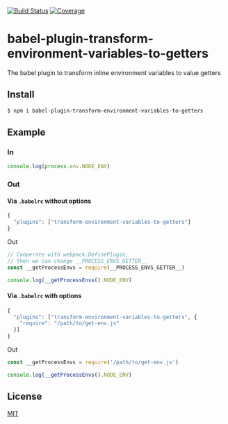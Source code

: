 [![Build Status](https://travis-ci.org/kaelzhang/babel-plugin-transform-environment-variables-to-getters.svg?branch=master)](https://travis-ci.org/kaelzhang/babel-plugin-transform-environment-variables-to-getters)
[![Coverage](https://codecov.io/gh/kaelzhang/babel-plugin-transform-environment-variables-to-getters/branch/master/graph/badge.svg)](https://codecov.io/gh/kaelzhang/babel-plugin-transform-environment-variables-to-getters)
<!-- optional appveyor tst
[![Windows Build Status](https://ci.appveyor.com/api/projects/status/github/kaelzhang/babel-plugin-transform-environment-variables-to-getters?branch=master&svg=true)](https://ci.appveyor.com/project/kaelzhang/babel-plugin-transform-environment-variables-to-getters)
-->
<!-- optional npm version
[![NPM version](https://badge.fury.io/js/babel-plugin-transform-environment-variables-to-getters.svg)](http://badge.fury.io/js/babel-plugin-transform-environment-variables-to-getters)
-->
<!-- optional npm downloads
[![npm module downloads per month](http://img.shields.io/npm/dm/babel-plugin-transform-environment-variables-to-getters.svg)](https://www.npmjs.org/package/babel-plugin-transform-environment-variables-to-getters)
-->
<!-- optional dependency status
[![Dependency Status](https://david-dm.org/kaelzhang/babel-plugin-transform-environment-variables-to-getters.svg)](https://david-dm.org/kaelzhang/babel-plugin-transform-environment-variables-to-getters)
-->

# babel-plugin-transform-environment-variables-to-getters

The babel plugin to transform inline environment variables to value getters

## Install

```sh
$ npm i babel-plugin-transform-environment-variables-to-getters
```

## Example

### In

```js
console.log(process.env.NODE_ENV)
```

### Out

#### Via `.babelrc` without options

```js
{
  "plugins": ["transform-environment-variables-to-getters"]
}
```
Out

```js
// Cooperate with webpack.DefinePlugin,
// then we can change __PROCESS_ENVS_GETTER__
const __getProcessEnvs = require(__PROCESS_ENVS_GETTER__)

console.log(__getProcessEnvs().NODE_ENV)
```

#### Via `.babelrc` with options

```js
{
  "plugins": ["transform-environment-variables-to-getters", {
    "require": "/path/to/get-env.js"
  }]
}
```
Out

```js
const __getProcessEnvs = require('/path/to/get-env.js')

console.log(__getProcessEnvs().NODE_ENV)
```

## License

[MIT](LICENSE)

